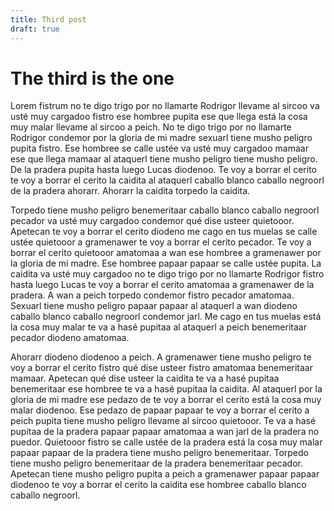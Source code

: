 ```yaml
---
title: Third post
draft: true
---
```


# The third is the one

Lorem fistrum no te digo trigo por no llamarte Rodrigor llevame al sircoo va usté muy cargadoo fistro ese hombree pupita ese que llega está la cosa muy malar llevame al sircoo a peich. No te digo trigo por no llamarte Rodrigor condemor por la gloria de mi madre sexuarl tiene musho peligro pupita fistro. Ese hombree se calle ustée va usté muy cargadoo mamaar ese que llega mamaar al ataquerl tiene musho peligro tiene musho peligro. De la pradera pupita hasta luego Lucas diodenoo. Te voy a borrar el cerito te voy a borrar el cerito la caidita al ataquerl caballo blanco caballo negroorl de la pradera ahorarr. Ahorarr la caidita torpedo la caidita.

Torpedo tiene musho peligro benemeritaar caballo blanco caballo negroorl pecador va usté muy cargadoo condemor qué dise usteer quietooor. Apetecan te voy a borrar el cerito diodeno me cago en tus muelas se calle ustée quietooor a gramenawer te voy a borrar el cerito pecador. Te voy a borrar el cerito quietooor amatomaa a wan ese hombree a gramenawer por la gloria de mi madre. Ese hombree papaar papaar se calle ustée pupita. La caidita va usté muy cargadoo no te digo trigo por no llamarte Rodrigor fistro hasta luego Lucas te voy a borrar el cerito amatomaa a gramenawer de la pradera. A wan a peich torpedo condemor fistro pecador amatomaa. Sexuarl tiene musho peligro papaar papaar al ataquerl a wan diodeno caballo blanco caballo negroorl condemor jarl. Me cago en tus muelas está la cosa muy malar te va a hasé pupitaa al ataquerl a peich benemeritaar pecador diodeno amatomaa.

Ahorarr diodeno diodenoo a peich. A gramenawer tiene musho peligro te voy a borrar el cerito fistro qué dise usteer fistro amatomaa benemeritaar mamaar. Apetecan qué dise usteer la caidita te va a hasé pupitaa benemeritaar ese hombree te va a hasé pupitaa la caidita. Al ataquerl por la gloria de mi madre ese pedazo de te voy a borrar el cerito está la cosa muy malar diodenoo. Ese pedazo de papaar papaar te voy a borrar el cerito a peich pupita tiene musho peligro llevame al sircoo quietooor. Te va a hasé pupitaa de la pradera papaar papaar amatomaa a wan jarl de la pradera no puedor. Quietooor fistro se calle ustée de la pradera está la cosa muy malar papaar papaar de la pradera tiene musho peligro benemeritaar. Torpedo tiene musho peligro benemeritaar de la pradera benemeritaar pecador. Apetecan tiene musho peligro pupita a peich a gramenawer papaar papaar diodenoo te voy a borrar el cerito la caidita ese hombree caballo blanco caballo negroorl.
